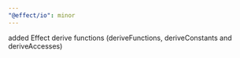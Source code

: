 ```yaml
---
"@effect/io": minor
---
```


added Effect derive functions (deriveFunctions, deriveConstants and deriveAccesses)
